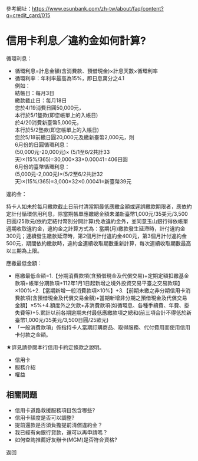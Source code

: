 參考網址：https://www.esunbank.com/zh-tw/about/faq/content?q=credit_card/015

# 信用卡利息／違約金如何計算?

循環利息：

  * 循環利息=計息金額(含消費款、預借現金)×計息天數×循環利率
  * 循環利率：年利率最高為15%，即日息萬分之4.1  
例如：  
結帳日：每月3日  
繳款截止日：每月18日  
您於4/19消費日圓50,000元，  
本行於5/1墊款(即您帳單上的入帳日)  
於4/20消費新臺幣5,000元，  
本行於5/2墊款(即您帳單上的入帳日)  
您於5/18前繳日圓20,000元及繳新臺幣2,000元，則  
6月份的日圓循環利息：  
(50,000元-20,000元)× (5/1至6/2共計33天)×(15%/365)=30,000×33×0.00041=406日圓  
6月份的臺幣循環利息：  
(5,000元-2,000元)×(5/2至6/2共計32天)×(15%/365)=3,000×32×0.00041=新臺幣39元

  

違約金：

持卡人如未於每月繳款截止日前付清當期最低應繳金額或遲誤繳款期限者，應依約定計付循環信用利息，除當期帳單應繳總金額未滿新臺幣1,000元/35美元/3,500日圓/25歐元(依約定結付幣別分開計算)免收違約金外，並同意玉山銀行得依帳單週期收取違約金，違約金之計算方式為：當期(月)繳款發生延滯時，計付違約金
300元；連續發生繳款延滯時，第2個月計付違約金400元，第3個月計付違約金500元，期間依約繳款時，違約金連續收取期數重新計算，每次連續收取期數最高以三期為上限。

應繳最低金額：

  * 應繳最低金額=1.【分期消費款項(含預借現金及代償交易)+定期定額扣繳基金款項+帳單分期款項+112年1月1日起新增之境外投資交易平臺之交易款項】×100%+2.【當期新增一般消費款項×10%】+3.【前期未繳之非分期信用卡消費款項(含預借現金及代償交易金額)+當期新增非分期之預借現金及代償交易金額】×5%+4.額度外之欠款+非消費款項(如循環息、各種手續費、年費、掛失費等)+5.累計以前各期逾期未付最低應繳款項之總和(前三項合計不得低於新臺幣1,000元/35美元/3,500日圓/25歐元) 
  * 「一般消費款項」係指持卡人當期訂購商品、取得服務、代付費用而使用信用卡付款之金額。

  

★詳見請參閱本行信用卡約定條款之說明。

  * 信用卡
  * 服務介紹
  * 權益

## 相關問題

  * 信用卡道路救援服務項目包含哪些? 
  * 信用卡額度是否可以調整? 
  * 提前還款是否須負擔提前清償違約金？ 
  * 我已經有向銀行貸款，還可以再申請嗎？ 
  * 如何查詢推薦好友辦卡(MGM)是否符合資格? 

返回

